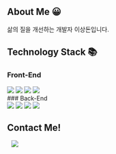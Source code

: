 ## About Me 😀
삶의 질을 개선하는 개발자 이상돈입니다.

## Technology Stack 📚

### Front-End

<div>
    <img src="https://img.shields.io/badge/html5-E34F26?style=for-the-badge&logo=html5&logoColor=white" style="margin-right:'5px'"> 
    <img src="https://img.shields.io/badge/css-1572B6?style=for-the-badge&logo=css3&logoColor=white"> 
    <img src="https://img.shields.io/badge/Javascript-F7DF1E?style=flat&logo=Javascript&logoColor=white">
    <img src="https://img.shields.io/badge/React-61DAFB?style=flat&logo=React&logoColor=white">
</div>
### Back-End
<div>
    <img src="https://img.shields.io/badge/express-000000?style=for-the-badge&logo=express&logoColor=white">
    <img src="https://img.shields.io/badge/mysql-4479A1?style=for-the-badge&logo=mysql&logoColor=white"> 
    <img src="https://img.shields.io/badge/mongoDB-47A248?style=for-the-badge&logo=MongoDB&logoColor=white">
    <img src="https://img.shields.io/badge/firebase-FFCA28?style=for-the-badge&logo=firebase&logoColor=white">
</div>




## Contact Me!

<a href="https://instagram.com/doniii__i">
    <img 
        src="http://img.shields.io/badge/-Instagram-black?style=flat&logo=Instagram&link=https://instagram.com/doniii__i/"
        style="height : auto; margin-left : 10px; margin-right : 10px;"/>
</a>
